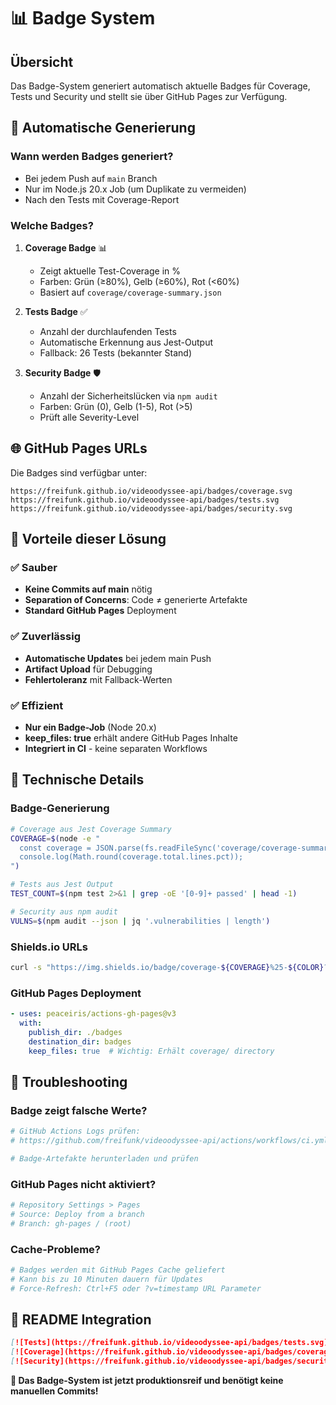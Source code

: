 # 📊 Badge System

## Übersicht

Das Badge-System generiert automatisch aktuelle Badges für Coverage, Tests und Security und stellt sie über GitHub Pages zur Verfügung.

## 🔄 Automatische Generierung

### Wann werden Badges generiert?
- Bei jedem Push auf `main` Branch
- Nur im Node.js 20.x Job (um Duplikate zu vermeiden)
- Nach den Tests mit Coverage-Report

### Welche Badges?

1. **Coverage Badge** 📊
   - Zeigt aktuelle Test-Coverage in %
   - Farben: Grün (≥80%), Gelb (≥60%), Rot (<60%)
   - Basiert auf `coverage/coverage-summary.json`

2. **Tests Badge** ✅
   - Anzahl der durchlaufenden Tests
   - Automatische Erkennung aus Jest-Output
   - Fallback: 26 Tests (bekannter Stand)

3. **Security Badge** 🛡️
   - Anzahl der Sicherheitslücken via `npm audit`
   - Farben: Grün (0), Gelb (1-5), Rot (>5)
   - Prüft alle Severity-Level

## 🌐 GitHub Pages URLs

Die Badges sind verfügbar unter:

```
https://freifunk.github.io/videoodyssee-api/badges/coverage.svg
https://freifunk.github.io/videoodyssee-api/badges/tests.svg  
https://freifunk.github.io/videoodyssee-api/badges/security.svg
```

## 🎯 Vorteile dieser Lösung

### ✅ Sauber
- **Keine Commits auf main** nötig
- **Separation of Concerns**: Code ≠ generierte Artefakte
- **Standard GitHub Pages** Deployment

### ✅ Zuverlässig
- **Automatische Updates** bei jedem main Push
- **Artifact Upload** für Debugging
- **Fehlertoleranz** mit Fallback-Werten

### ✅ Effizient
- **Nur ein Badge-Job** (Node 20.x)
- **keep_files: true** erhält andere GitHub Pages Inhalte
- **Integriert in CI** - keine separaten Workflows

## 🔧 Technische Details

### Badge-Generierung
```bash
# Coverage aus Jest Coverage Summary
COVERAGE=$(node -e "
  const coverage = JSON.parse(fs.readFileSync('coverage/coverage-summary.json'));
  console.log(Math.round(coverage.total.lines.pct));
")

# Tests aus Jest Output  
TEST_COUNT=$(npm test 2>&1 | grep -oE '[0-9]+ passed' | head -1)

# Security aus npm audit
VULNS=$(npm audit --json | jq '.vulnerabilities | length')
```

### Shields.io URLs
```bash
curl -s "https://img.shields.io/badge/coverage-${COVERAGE}%25-${COLOR}?style=flat-square&logo=jest"
```

### GitHub Pages Deployment
```yaml
- uses: peaceiris/actions-gh-pages@v3
  with:
    publish_dir: ./badges
    destination_dir: badges
    keep_files: true  # Wichtig: Erhält coverage/ directory
```

## 🚨 Troubleshooting

### Badge zeigt falsche Werte?
```bash
# GitHub Actions Logs prüfen:
# https://github.com/freifunk/videoodyssee-api/actions/workflows/ci.yml

# Badge-Artefakte herunterladen und prüfen
```

### GitHub Pages nicht aktiviert?
```bash
# Repository Settings > Pages
# Source: Deploy from a branch
# Branch: gh-pages / (root)
```

### Cache-Probleme?
```bash
# Badges werden mit GitHub Pages Cache geliefert
# Kann bis zu 10 Minuten dauern für Updates
# Force-Refresh: Ctrl+F5 oder ?v=timestamp URL Parameter
```

## 📝 README Integration

```markdown
[![Tests](https://freifunk.github.io/videoodyssee-api/badges/tests.svg)](https://github.com/freifunk/videoodyssee-api/actions/workflows/ci.yml)
[![Coverage](https://freifunk.github.io/videoodyssee-api/badges/coverage.svg)](https://freifunk.github.io/videoodyssee-api/coverage/)  
[![Security](https://freifunk.github.io/videoodyssee-api/badges/security.svg)](https://github.com/freifunk/videoodyssee-api/security/advisories)
```

**🎉 Das Badge-System ist jetzt produktionsreif und benötigt keine manuellen Commits!** 